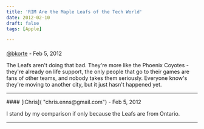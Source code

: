 ```yaml
---
title: 'RIM Are the Maple Leafs of the Tech World'
date: 2012-02-10
draft: false
tags: [Apple]

---
```



#### 
[@bkorte](http://twitter.com/bkorte "blaine.korte@gmail.com") - <time datetime="2012-02-10 11:42:45">Feb 5, 2012</time>

The Leafs aren't doing that bad. They're more like the Phoenix Coyotes - they're already on life support, the only people that go to their games are fans of other teams, and nobody takes them seriously. Everyone know's they're moving to another city, but it just hasn't happened yet.
<hr />
#### 
[iChris]( "chris.enns@gmail.com") - <time datetime="2012-02-10 11:51:02">Feb 5, 2012</time>

I stand by my comparison if only because the Leafs are from Ontario.
<hr />
